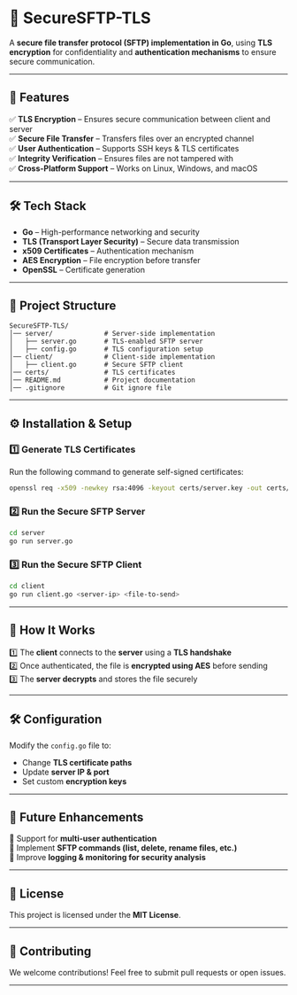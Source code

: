 # 🚀 SecureSFTP-TLS  
A **secure file transfer protocol (SFTP) implementation in Go**, using **TLS encryption** for confidentiality and **authentication mechanisms** to ensure secure communication.

---

## 🔐 **Features**  
✅ **TLS Encryption** – Ensures secure communication between client and server  
✅ **Secure File Transfer** – Transfers files over an encrypted channel  
✅ **User Authentication** – Supports SSH keys & TLS certificates  
✅ **Integrity Verification** – Ensures files are not tampered with  
✅ **Cross-Platform Support** – Works on Linux, Windows, and macOS  

---

## 🛠 **Tech Stack**  
- **Go** – High-performance networking and security  
- **TLS (Transport Layer Security)** – Secure data transmission  
- **x509 Certificates** – Authentication mechanism  
- **AES Encryption** – File encryption before transfer  
- **OpenSSL** – Certificate generation  

---

## 📁 **Project Structure**  
```
SecureSFTP-TLS/
│── server/             # Server-side implementation  
│   ├── server.go       # TLS-enabled SFTP server  
│   ├── config.go       # TLS configuration setup  
│── client/             # Client-side implementation  
│   ├── client.go       # Secure SFTP client  
│── certs/              # TLS certificates  
│── README.md           # Project documentation  
│── .gitignore          # Git ignore file  
```

---

## ⚙️ **Installation & Setup**  

### **1️⃣ Generate TLS Certificates**  
Run the following command to generate self-signed certificates:  
```sh
openssl req -x509 -newkey rsa:4096 -keyout certs/server.key -out certs/server.crt -days 365 -nodes
```

### **2️⃣ Run the Secure SFTP Server**  
```sh
cd server
go run server.go
```

### **3️⃣ Run the Secure SFTP Client**  
```sh
cd client
go run client.go <server-ip> <file-to-send>
```

---

## 🔧 **How It Works**  
1️⃣ The **client** connects to the **server** using a **TLS handshake**  
2️⃣ Once authenticated, the file is **encrypted using AES** before sending  
3️⃣ The **server decrypts** and stores the file securely  

---

## 🛠 **Configuration**  
Modify the `config.go` file to:  
- Change **TLS certificate paths**  
- Update **server IP & port**  
- Set custom **encryption keys**  

---

## 🚀 **Future Enhancements**  
🔹 Support for **multi-user authentication**  
🔹 Implement **SFTP commands (list, delete, rename files, etc.)**  
🔹 Improve **logging & monitoring for security analysis**  

---

## 📜 **License**  
This project is licensed under the **MIT License**.  

---

## 💬 **Contributing**  
We welcome contributions! Feel free to submit pull requests or open issues.  

---
